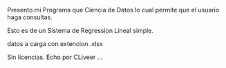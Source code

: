 Presento mi Programa que Ciencia de Datos lo cual permite 
que el usuario haga consultas.


Esto es de un Sistema de Regression Lineal simple.

datos a carga con extencion .xlsx

Sin licencias.
 Echo por CLiveer
...
